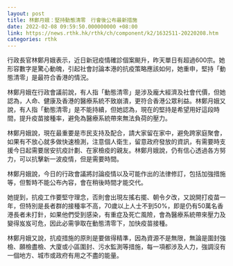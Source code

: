 ```yaml
---
layout: post
title: 林鄭月娥：堅持動態清零　行會後公布最新措施
date: 2022-02-08 09:59:50.000000000 +08:00
link: https://news.rthk.hk/rthk/ch/component/k2/1632511-20220208.htm
categories: rthk
---
```


行政長官林鄭月娥表示，近日新冠疫情確診個案颷升，昨天單日有超過600宗。她形容數字是驚心動魄，引起社會討論本港的抗疫策略應該如何，她重申，堅持「動態清零」是最符合香港的情況。

林鄭月娥在行政會議前說，有人指「動態清零」是涉及龐大經濟及社會代價，但她認為，人命、健康及香港的醫療系統不致崩潰，更符合香港公眾利益。林鄭月娥又說，有人指「動態清零」是不能持續，但她認為，現在的堅持是希望用好這段時間，提升疫苗接種率，避免為醫療系統帶來無法負荷的壓力。

林鄭月娥說，現在最重要是市民支持及配合，請大家留在家中，避免跨家庭聚會，如果有不放心就多做快速檢測，注意個人衛生，留意政府發放的資訊，有需要時支援今日起需要居安抗疫計劃、在家檢疫的親友。林鄭月娥說，仍有信心透過各方努力，可以抗擊新一波疫情，但是需要時間。

林鄭月娥說，今日的行政會議將討論疫情以及可能作出的法律修訂，包括加強措施等，但暫時不能公布內容，會在稍後時間才能交代。

她提到，抗疫工作要堅守理念，否則會出現左搖右擺、朝令夕改，又說開打疫苗一年，但特別是長者群的接種率不高，70歲以上人士不到50%，即是仍有50萬名香港長者未打針，如果他們受到感染，有重症及死亡風險，會為醫療系統帶來壓力及變得岌岌可危，因此必需爭取在動態清零下，加快疫苗接種。

林鄭月娥又說，抗疫措施的原則是要做得精準，因為資源不是無限，無論是圍封強檢、願檢盡檢、大廈或小區圍封、污水監測等措施，每一項都涉及人力，強調沒有一個地方、城市或政府有用之不盡的能量。
